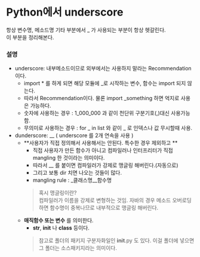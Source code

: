 # Python에서 underscore  

항상 변수명, 메소드명 기타 부분에서 _ 가 사용되는 부분이 항상 헷갈린다.  
이 부분을 정리해본다.  

### 설명
- underscore: 내부메소드이므로 외부에서는 사용하지 말라는 Recommendation 이다.
  - import * 를 하게 되면 해당 모듈에 _로 시작하는 변수, 함수는 import 되지 않는다.  
  - 따라서 Recommendation이다. 물론 import _something 하면 억지로 사용은 가능하다.  
  - 숫자에 사용하는 경우 : 1_000_000 과 같이 천단위 구분기호(,)대신 사용가능함.  
  - 무의미로 사용하는 경우 : for _ in list 와 같이 _ 로 인덱스나 값 무시할때 사용.  
- dunderscore: __ ( underscore 를 2개 연속을 사용 )  
  - **사용자가 직접 정의해서 사용해서는 안된다. 특수한 경우 제외하고 **
    - 직접 사용자가 만든 함수가 아니고 컴파일러나 인터프리터가 직접 mangling 한 것이라는 의미이다.  
    - 따라서 __ 를 붙이면 컴파일러가 강제로 맹글링 해버린다.(자동으로)  
    - 그리고 보통 dir 치면 나오는 것들이 많다.  
    - mangling rule : _클래스명__함수명 
    > 혹시 맹글링이란?  
    > 컴파일러가 이름을 강제로 변형하는 것임. 자바의 경우 메소드 오버로딩하면 함수명이 중복나므로 내부적으로 맹글링 해버린다.
  - **매직함수 또는 변수** 를 의미한다.
    - __str__, __init__ 나 __class__ 등이다.
    > 참고로 폴더의 패키지 구분자화일인 __init__.py 도 있다. 이걸 폴더에 넣으면 그 폴더는 소스패키지라는 의미이다.  
    
